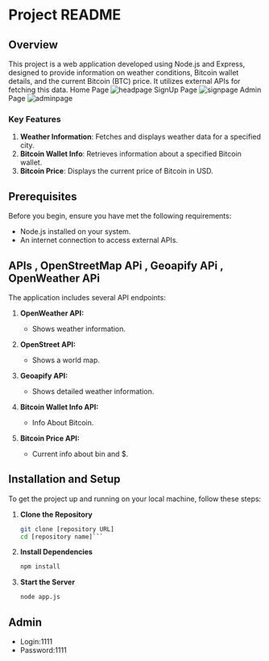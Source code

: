 # Project README

## Overview

This project is a web application developed using Node.js and Express, designed to provide information on weather conditions, Bitcoin wallet details, and the current Bitcoin (BTC) price. It utilizes external APIs for fetching this data.
Home Page
![headpage](https://github.com/GetLivreru/WeatherApp3/assets/110306539/18a98952-cae1-496e-9c38-4f9a96c69f68)
SignUp Page
![signpage](https://github.com/GetLivreru/WeatherApp/assets/110306539/95dcfa17-6be5-4fbd-af22-85c59968778e)
Admin Page
![adminpage](https://github.com/GetLivreru/WeatherApp/assets/110306539/591771f2-74f5-48ea-aa6a-f81b7c068f52)
### Key Features
1. **Weather Information**: Fetches and displays weather data for a specified city.
2. **Bitcoin Wallet Info**: Retrieves information about a specified Bitcoin wallet.
3. **Bitcoin Price**: Displays the current price of Bitcoin in USD.

## Prerequisites

Before you begin, ensure you have met the following requirements:
- Node.js installed on your system.
- An internet connection to access external APIs.

## APIs , OpenStreetMap APi , Geoapify APi , OpenWeather APi

The application includes several API endpoints:

1. **OpenWeather API:**
   - Shows weather information.
 
2. **OpenStreet API:**
   - Shows a world map.
 
3. **Geoapify API:**
   - Shows detailed weather information.
 
4. **Bitcoin Wallet Info API:**
   - Info About Bitcoin.
 
5. **Bitcoin Price API:**
   -  Current info about bin and $.
   
## Installation and Setup

To get the project up and running on your local machine, follow these steps:

1. **Clone the Repository**
   ```sh
   git clone [repository URL]
   cd [repository name]```
2. **Install Dependencies**
   ```sh
   npm install
   ```
3. **Start the Server**
   ```sh
   node app.js
   ```
## Admin 
- Login:1111
- Password:1111
